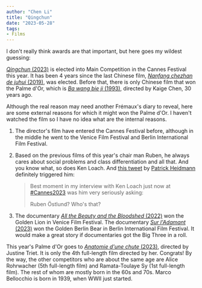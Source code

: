 ```yaml
---
author: "Chen Li"
title: "Qingchun"
date: "2023-05-28"
tags: 
- Films
---
```


I don't really think awards are that important, but here goes my wildest guessing:

[_Qingchun_ (2023)](https://www.imdb.com/title/tt8469104/) is elected into Main Competition in the Cannes Festival this year. It has been 4 years since the last Chinese film, [_Nanfang chezhan de juhui_ (2019)](https://www.imdb.com/title/tt9647768/), was elected. Before that, there is only Chinese film that won the Palme d'Or, which is [_Ba wang bie ji_ (1993)](https://www.imdb.com/title/tt0106332/), directed by Kaige Chen, 30 years ago.

Although the real reason may need another Frémaux's diary to reveal, here are some external reasons for which it might won the Palme d'Or. I haven't watched the film so I have no idea what are the internal reasons.

1. The director's film have entered the Cannes Festival before, although in the middle he went to the Venice Film Festival and Berlin International Film Festival.

2. Based on the previous films of this year's chair man Ruben, he always cares about social problems and class differentiation and all that. And you know what, so does Ken Loach. And [this tweet](https://twitter.com/patrickheidmann/status/1661697793507901441) by [Patrick Heidmann](https://twitter.com/patrickheidmann) definitely triggered him:

	>Best moment in my interview with Ken Loach just now at [#Cannes2023](https://twitter.com/hashtag/Cannes2023?src=hashtag_click) was him very seriously asking:
    >
	>Ruben Östlund? Who's that?

3. The documentary [_All the Beauty and the Bloodshed_ (2022)](https://www.imdb.com/title/tt21374850/) won the Golden Lion in Venice Film Festival. The documentary [_Sur l'Adamant_ (2023)](https://www.imdb.com/title/tt26448811/) won the Golden Berlin Bear in Berlin International Film Festival. It would make a great story if documentaries got the Big Three in a roll.

This year's Palme d'Or goes to [_Anatomie d'une chute_ (2023)](https://www.imdb.com/title/tt17009710/), directed by Justine Triet. It is only the 4th full-length film directed by her. Congrats! By the way, the other competitors who are about the same age are Alice Rohrwacher (5th full-length film) and Ramata-Toulaye Sy (1st full-length film). The rest of whom are mostly born in the 60s and 70s. Marco Bellocchio is born in 1939, when WWII just started.